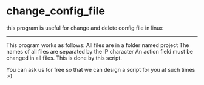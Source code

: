 # change_config_file
this program is useful for change and delete config file in linux

-----------------------------------------------------------------------

This program works as follows:
All files are in a folder named project
The names of all files are separated by the IP character
An action field must be changed in all files. This is done by this script.

You can ask us for free so that we can design a script for you at such times :-)
